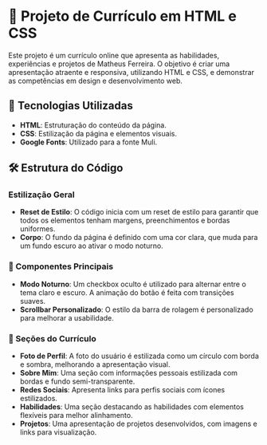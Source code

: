 # 📄 Projeto de Currículo em HTML e CSS

Este projeto é um currículo online que apresenta as habilidades, experiências e projetos de Matheus Ferreira. O objetivo é criar uma apresentação atraente e responsiva, utilizando HTML e CSS, e demonstrar as competências em design e desenvolvimento web.

## 🚀 Tecnologias Utilizadas

- **HTML**: Estruturação do conteúdo da página.
- **CSS**: Estilização da página e elementos visuais.
- **Google Fonts**: Utilizado para a fonte Muli.

## 🛠️ Estrutura do Código

### Estilização Geral

- **Reset de Estilo**: O código inicia com um reset de estilo para garantir que todos os elementos tenham margens, preenchimentos e bordas uniformes.
- **Corpo**: O fundo da página é definido com uma cor clara, que muda para um fundo escuro ao ativar o modo noturno.

### 🔧 Componentes Principais

- **Modo Noturno**: Um checkbox oculto é utilizado para alternar entre o tema claro e escuro. A animação do botão é feita com transições suaves.
- **Scrollbar Personalizado**: O estilo da barra de rolagem é personalizado para melhorar a usabilidade.
  
### 📑 Seções do Currículo

- **Foto de Perfil**: A foto do usuário é estilizada como um círculo com borda e sombra, melhorando a apresentação visual.
- **Sobre Mim**: Uma seção com informações pessoais estilizada com bordas e fundo semi-transparente.
- **Redes Sociais**: Apresenta links para perfis sociais com ícones estilizados.
- **Habilidades**: Uma seção destacando as habilidades com elementos flexíveis para melhor alinhamento.
- **Projetos**: Uma apresentação de projetos desenvolvidos, com imagens e links para visualização.
